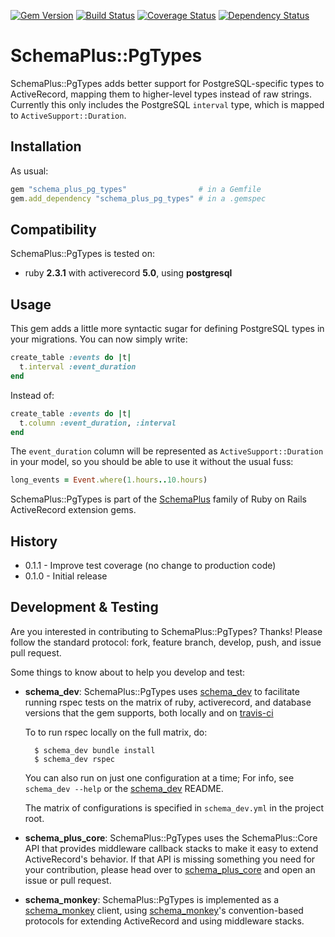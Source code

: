 [![Gem Version](https://badge.fury.io/rb/schema_plus_pg_types.svg)](http://badge.fury.io/rb/schema_plus_pg_types)
[![Build Status](https://secure.travis-ci.org/SchemaPlus/schema_plus_pg_types.svg)](http://travis-ci.org/SchemaPlus/schema_plus_pg_types)
[![Coverage Status](https://img.shields.io/coveralls/SchemaPlus/schema_plus_pg_types.svg)](https://coveralls.io/r/SchemaPlus/schema_plus_pg_types)
[![Dependency Status](https://gemnasium.com/lomba/schema_plus_pg_types.svg)](https://gemnasium.com/SchemaPlus/schema_plus_pg_types)

# SchemaPlus::PgTypes

SchemaPlus::PgTypes adds better support for PostgreSQL-specific types to
ActiveRecord, mapping them to higher-level types instead of raw strings.
Currently this only includes the PostgreSQL `interval` type, which is mapped
to `ActiveSupport::Duration`.

## Installation

<!-- SCHEMA_DEV: TEMPLATE INSTALLATION - begin -->
<!-- These lines are auto-inserted from a schema_dev template -->
As usual:

```ruby
gem "schema_plus_pg_types"                # in a Gemfile
gem.add_dependency "schema_plus_pg_types" # in a .gemspec
```

<!-- SCHEMA_DEV: TEMPLATE INSTALLATION - end -->


## Compatibility

SchemaPlus::PgTypes is tested on:

<!-- SCHEMA_DEV: MATRIX - begin -->
<!-- These lines are auto-generated by schema_dev based on schema_dev.yml -->
* ruby **2.3.1** with activerecord **5.0**, using **postgresql**

<!-- SCHEMA_DEV: MATRIX - end -->

## Usage

This gem adds a little more syntactic sugar for defining PostgreSQL types
in your migrations. You can now simply write: 

```ruby
create_table :events do |t|
  t.interval :event_duration
end
````

Instead of:

```ruby
create_table :events do |t|
  t.column :event_duration, :interval
end
```

The `event_duration` column will be represented as `ActiveSupport::Duration`
in your model, so you should be able to use it without the usual fuss:

```ruby
long_events = Event.where(1.hours..10.hours)
````

SchemaPlus::PgTypes is part of the [SchemaPlus](https://github.com/SchemaPlus/) family of Ruby on Rails ActiveRecord extension gems.


## History

* 0.1.1 - Improve test coverage (no change to production code)
* 0.1.0 - Initial release

## Development & Testing

Are you interested in contributing to SchemaPlus::PgTypes?  Thanks!  Please follow
the standard protocol: fork, feature branch, develop, push, and issue pull
request.

Some things to know about to help you develop and test:

<!-- SCHEMA_DEV: TEMPLATE USES SCHEMA_DEV - begin -->
<!-- These lines are auto-inserted from a schema_dev template -->
* **schema_dev**:  SchemaPlus::PgTypes uses [schema_dev](https://github.com/SchemaPlus/schema_dev) to
  facilitate running rspec tests on the matrix of ruby, activerecord, and database
  versions that the gem supports, both locally and on
  [travis-ci](http://travis-ci.org/SchemaPlus/schema_plus_pg_types)

  To to run rspec locally on the full matrix, do:

        $ schema_dev bundle install
        $ schema_dev rspec

  You can also run on just one configuration at a time;  For info, see `schema_dev --help` or the [schema_dev](https://github.com/SchemaPlus/schema_dev) README.

  The matrix of configurations is specified in `schema_dev.yml` in
  the project root.


<!-- SCHEMA_DEV: TEMPLATE USES SCHEMA_DEV - end -->

<!-- SCHEMA_DEV: TEMPLATE USES SCHEMA_PLUS_CORE - begin -->
<!-- These lines are auto-inserted from a schema_dev template -->
* **schema_plus_core**: SchemaPlus::PgTypes uses the SchemaPlus::Core API that
  provides middleware callback stacks to make it easy to extend
  ActiveRecord's behavior.  If that API is missing something you need for
  your contribution, please head over to
  [schema_plus_core](https://github.com/SchemaPlus/schema_plus_core) and open
  an issue or pull request.

<!-- SCHEMA_DEV: TEMPLATE USES SCHEMA_PLUS_CORE - end -->

<!-- SCHEMA_DEV: TEMPLATE USES SCHEMA_MONKEY - begin -->
<!-- These lines are auto-inserted from a schema_dev template -->
* **schema_monkey**: SchemaPlus::PgTypes is implemented as a
  [schema_monkey](https://github.com/SchemaPlus/schema_monkey) client,
  using [schema_monkey](https://github.com/SchemaPlus/schema_monkey)'s
  convention-based protocols for extending ActiveRecord and using middleware stacks.

<!-- SCHEMA_DEV: TEMPLATE USES SCHEMA_MONKEY - end -->
